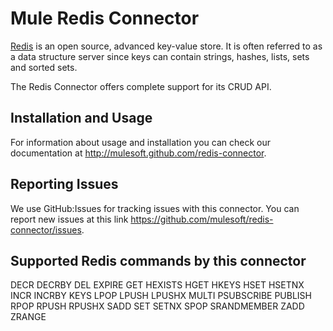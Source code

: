 Mule Redis Connector
=======================

[Redis](http://redis.io/) is an open source, advanced key-value store. 
It is often referred to as a data structure server since keys can contain strings, hashes, lists, sets and sorted sets.

The Redis Connector offers complete support for its CRUD API. 

Installation and Usage
----------------------

For information about usage and installation you can check our documentation at http://mulesoft.github.com/redis-connector.

Reporting Issues
----------------

We use GitHub:Issues for tracking issues with this connector. You can report new issues at this link https://github.com/mulesoft/redis-connector/issues.

Supported Redis commands by this connector
------------------------------------------

DECR
DECRBY
DEL
EXPIRE
GET
HEXISTS 
HGET 
HKEYS 
HSET 
HSETNX
INCR
INCRBY
KEYS
LPOP 
LPUSH 
LPUSHX
MULTI
PSUBSCRIBE 
PUBLISH 
RPOP 
RPUSH 
RPUSHX
SADD
SET
SETNX 
SPOP 
SRANDMEMBER
ZADD 
ZRANGE

